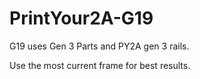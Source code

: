 # PrintYour2A-G19
G19 uses Gen 3 Parts and PY2A gen 3 rails.

Use the most current frame for best results.
